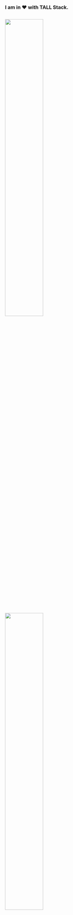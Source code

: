 ### I am in :heart: with TALL Stack.

##
<a href="https://github.com/sammymwangangi">
  <img align="center" src="https://github-readme-stats.vercel.app/api?username=sammymwangangi&theme=algolia&show_icons=true&count_private=true" width="50%" />
</a>
<a href="https://github.com/sammymwangangi">
  <img align="center" src="https://github-readme-stats.vercel.app/api/top-langs/?username=sammymwangangi&theme=algolia&show_icons=true&layout=compact&langs_count=8" width="50%" />
</a>

<p><img align="left" src="https://github-readme-streak-stats.herokuapp.com/?user=sammymwangangi&theme=algolia&show_icons=true&count_private=true" alt="sammymwangangi" width="50%" /></p>
